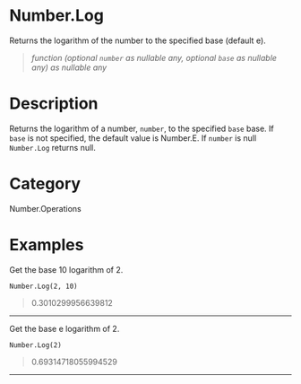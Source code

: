 ﻿# Number.Log
Returns the logarithm of the number to the specified base (default e).
> _function (optional <code>number</code> as nullable any, optional <code>base</code> as nullable any) as nullable any_
# Description 
Returns the logarithm of a number, <code>number</code>, to the specified <code>base</code> base. If <code>base</code> is not specified, the default value is Number.E. 
    If <code>number</code> is null <code>Number.Log</code> returns null.
# Category 
Number.Operations
# Examples 
Get the base 10 logarithm of 2.
```
Number.Log(2, 10)
```
> 0.3010299956639812
***
Get the base e logarithm of 2.
```
Number.Log(2)
```
> 0.69314718055994529
***
